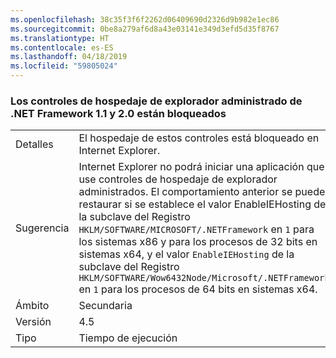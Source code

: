 ```yaml
---
ms.openlocfilehash: 38c35f3f6f2262d06409690d2326d9b982e1ec86
ms.sourcegitcommit: 0be8a279af6d8a43e03141e349d3efd5d35f8767
ms.translationtype: HT
ms.contentlocale: es-ES
ms.lasthandoff: 04/18/2019
ms.locfileid: "59805024"
---
```

### <a name="managed-browser-hosting-controls-from-the-net-framework-11-and-20-are-blocked"></a>Los controles de hospedaje de explorador administrado de .NET Framework 1.1 y 2.0 están bloqueados

|   |   |
|---|---|
|Detalles|El hospedaje de estos controles está bloqueado en Internet Explorer.|
|Sugerencia|Internet Explorer no podrá iniciar una aplicación que use controles de hospedaje de explorador administrados. El comportamiento anterior se puede restaurar si se establece el valor EnableIEHosting de la subclave del Registro <code>HKLM/SOFTWARE/MICROSOFT/.NETFramework</code> en <code>1</code> para los sistemas x86 y para los procesos de 32 bits en sistemas x64, y el valor <code>EnableIEHosting</code> de la subclave del Registro <code>HKLM/SOFTWARE/Wow6432Node/Microsoft/.NETFramework</code> en <code>1</code> para los procesos de 64 bits en sistemas x64.|
|Ámbito|Secundaria|
|Versión|4.5|
|Tipo|Tiempo de ejecución|
